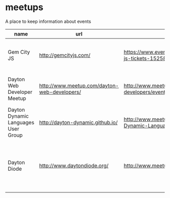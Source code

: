 # meetups

A place to keep information about events

name|url|rsvp|twitter|github|location
-----|-----|-----|-----|-----|-----
Gem City JS|http://gemcityjs.com/|https://www.eventbrite.com/e/gem-city-js-tickets-15258648027|gemcityjs|https://github.com/gemcityjs/|123 Webster St, Dayton, OH
Dayton Web Developer Meetup|http://www.meetup.com/dayton-web-developers/|http://www.meetup.com/dayton-web-developers/events/|||123 Webster St, Dayton, OH
Dayton Dynamic Languages User Group|http://dayton-dynamic.github.io/|http://www.meetup.com/Dayton-Dynamic-Languages-User-Group/events|||18 W 5th St. Dayton, OH 45402
Dayton Diode|http://www.daytondiode.org/|http://www.meetup.com/d8ndiode/events/|||1001 E 2nd Street, Suite #2475, Dayton, OH 45402